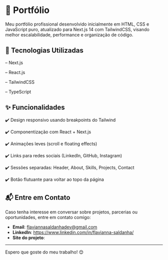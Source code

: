 # 🚀 Portfólio

Meu portfólio profissional desenvolvido inicialmente em HTML, CSS e JavaScript puro, atualizado para Next.js 14 com TailwindCSS, visando melhor escalabilidade, performance e organização de código.


## 📌 Tecnologias Utilizadas

– Next.js

– React.js

– TailwindCSS

– TypeScript



## ✨ Funcionalidades

✔️ Design responsivo usando breakpoints do Tailwind

✔️ Componentização com React + Next.js

✔️ Animações leves (scroll e floating effects)

✔️ Links para redes sociais (LinkedIn, GitHub, Instagram)

✔️ Sessões separadas: Header, About, Skills, Projects, Contact

✔️ Botão flutuante para voltar ao topo da página


## 📬 Entre em Contato  

Caso tenha interesse em conversar sobre projetos, parcerias ou oportunidades, entre em contato comigo:  

- **Email**: flaviannasaldanhadev@gmail.com  
- **LinkedIn**: https://www.linkedin.com/in/flavianna-saldanha/
- **Site do projeto**: 

---

Espero que goste do meu trabalho! 😊
